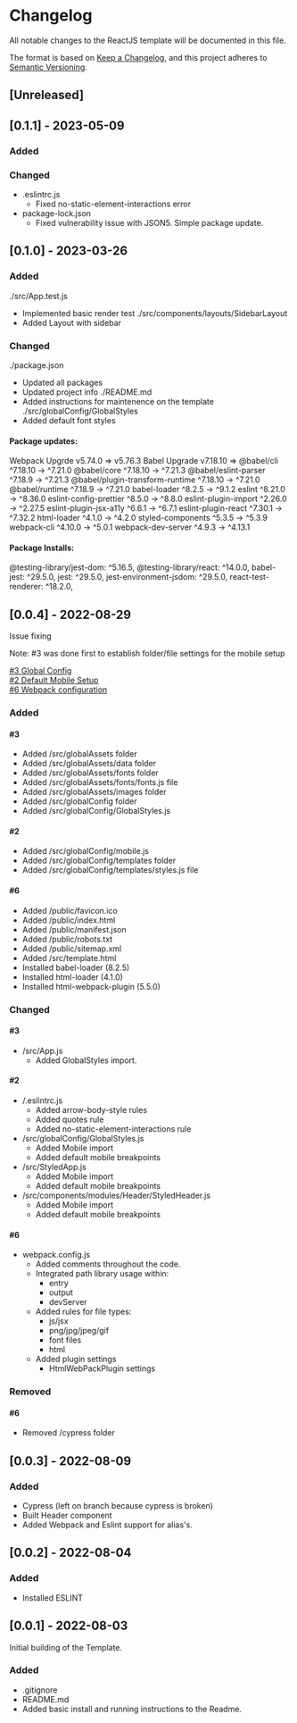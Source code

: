 # Changelog
All notable changes to the ReactJS template will be documented in this file.

The format is based on [Keep a Changelog](https://keepachangelog.com/en/1.0.0/),
and this project adheres to [Semantic Versioning](https://semver.org/spec/v2.0.0.html).

## [Unreleased]
## [0.1.1] - 2023-05-09

### Added
### Changed
- .eslintrc.js
  - Fixed no-static-element-interactions error
- package-lock.json
  - Fixed vulnerability issue with JSON5. Simple package update.

## [0.1.0] - 2023-03-26

### Added
./src/App.test.js
  - Implemented basic render test
./src/components/layouts/SidebarLayout
  - Added Layout with sidebar
### Changed
./package.json
  - Updated all packages
  - Updated project info
./README.md
  - Added instructions for maintenence on the template
./src/globalConfig/GlobalStyles
  - Added default font styles

#### Package updates:
Webpack Upgrde v5.74.0 => v5.76.3
Babel Upgrade v7.18.10 =>
@babel/cli                       ^7.18.10  →  ^7.21.0
@babel/core                      ^7.18.10  →  ^7.21.3
@babel/eslint-parser              ^7.18.9  →  ^7.21.3
@babel/plugin-transform-runtime  ^7.18.10  →  ^7.21.0
@babel/runtime                    ^7.18.9  →  ^7.21.0
babel-loader                       ^8.2.5  →   ^9.1.2
eslint                            ^8.21.0  →  ^8.36.0
eslint-config-prettier             ^8.5.0  →   ^8.8.0
eslint-plugin-import              ^2.26.0  →  ^2.27.5
eslint-plugin-jsx-a11y             ^6.6.1  →   ^6.7.1
eslint-plugin-react               ^7.30.1  →  ^7.32.2
html-loader                        ^4.1.0  →   ^4.2.0
styled-components                  ^5.3.5  →   ^5.3.9
webpack-cli                       ^4.10.0  →   ^5.0.1
webpack-dev-server                 ^4.9.3  →  ^4.13.1

#### Package Installs:
@testing-library/jest-dom: ^5.16.5,
@testing-library/react: ^14.0.0,
babel-jest: ^29.5.0,
jest: ^29.5.0,
jest-environment-jsdom: ^29.5.0,
react-test-renderer: ^18.2.0,

## [0.0.4] - 2022-08-29
Issue fixing

Note: #3 was done first to establish folder/file settings for the mobile setup

[#3 Global Config](https://github.com/karlchvojka/reactjs_template_2022/issues/3)\
[#2 Default Mobile Setup](https://github.com/karlchvojka/reactjs_template_2022/issues/2)\
[#6 Webpack configuration](https://github.com/karlchvojka/reactjs_template_2022/issues/6)

### Added

#### #3
- Added /src/globalAssets folder
- Added /src/globalAssets/data folder
- Added /src/globalAssets/fonts folder
- Added /src/globalAssets/fonts/fonts.js file
- Added /src/globalAssets/images folder
- Added /src/globalConfig folder
- Added /src/globalConfig/GlobalStyles.js

#### #2
- Added /src/globalConfig/mobile.js
- Added /src/globalConfig/templates folder
- Added /src/globalConfig/templates/styles.js file

#### #6
- Added /public/favicon.ico
- Added /public/index.html
- Added /public/manifest.json
- Added /public/robots.txt
- Added /public/sitemap.xml
- Added /src/template.html
- Installed babel-loader (8.2.5)
- Installed html-loader (4.1.0)
- Installed html-webpack-plugin (5.5.0)

### Changed

#### #3
- /src/App.js
  - Added GlobalStyles import.

#### #2
- /.eslintrc.js
  - Added arrow-body-style rules
  - Added quotes rule
  - Added no-static-element-interactions rule
- /src/globalConfig/GlobalStyles.js
  - Added Mobile import
  - Added default mobile breakpoints
- /src/StyledApp.js
  - Added Mobile import
  - Added default mobile breakpoints
- /src/components/modules/Header/StyledHeader.js
  - Added Mobile import
  - Added default mobile breakpoints

#### #6
- webpack.config.js
  - Added comments throughout the code.
  - Integrated path library usage within:
    - entry
    - output
    - devServer
  - Added rules for file types:
    - js/jsx
    - png/jpg/jpeg/gif
    - font files
    - html
  - Added plugin settings
    - HtmlWebPackPlugin settings

### Removed

#### #6
- Removed /cypress folder

## [0.0.3] - 2022-08-09
### Added
- Cypress (left on branch because cypress is broken)
- Built Header component
- Added Webpack and Eslint support for alias's.

## [0.0.2] - 2022-08-04
### Added
- Installed ESLINT

## [0.0.1] - 2022-08-03
Initial building of the Template.

### Added
- .gitignore
- README.md 
- Added basic install and running instructions to the Readme.